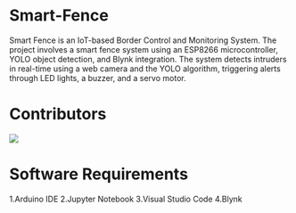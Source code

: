 # Smart-Fence
Smart Fence is an IoT-based Border Control and Monitoring System.
The project involves a smart fence system using an ESP8266 microcontroller, YOLO object detection, and Blynk integration.
The system detects intruders in real-time using a web camera and the YOLO algorithm, triggering alerts through LED lights, a buzzer, and a servo motor.

# Contributors
<a href="https://github.com/srajan-06/Smart-Fence/graphs/contributors">
  <img src="https://contrib.rocks/image?repo=srajan-06/Smart-Fence" />
</a>

# Software Requirements
1.Arduino IDE
2.Jupyter Notebook
3.Visual Studio Code
4.Blynk 

